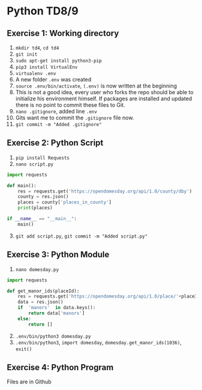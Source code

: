 # Python TD8/9 

## Exercise 1: Working directory

1. `mkdir td4`, `cd td4`
2. `git init`
3. `sudo apt-get install python3-pip`
4. `pip3 install VirtualEnv`
5. `virtualenv .env`
6. A new folder `.env` was created
7. `source .env/bin/activate`, `(.env)` is now written at the beginning
8. This is not a good idea, every user who forks the repo should be able to initialize his environment himself. If packages are installed and updated there is no point to commit these files to Git.
9. `nano .gitignore`, added line `.env` 
10. Gits want me to commit the `.gitignore` file now.
11. `git commit -m "Added .gitignore"`

## Exercise 2: Python Script

1. `pip install Requests`
2. `nano script.py`
```python
import requests

def main():
    res = requests.get('https://opendomesday.org/api/1.0/county/dby')
    county = res.json()
    places = county['places_in_county']
    print(places)

if __name__ == "__main__":
    main()
```
3. `git add script.py`, `git commit -m "Added script.py"`

## Exercise 3: Python Module

1. `nano domesday.py`
```python
import requests

def get_manor_ids(placeId):
	res = requests.get('https://opendomesday.org/api/1.0/place/'+placeId)
	data = res.json()
	if  'manors'  in data.keys():
		return data['manors']
	else:
		return []
```
2. `.env/bin/python3 domesday.py`
3. `.env/bin/python3`, `import domesday`, `domesday.get_manor_ids(1036)`, `exit()`

## Exercise 4: Python Program

Files are in Github

